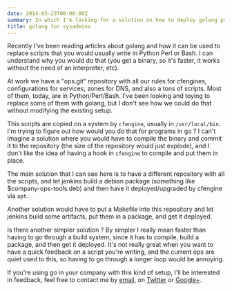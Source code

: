 ```yaml
---
date: 2014-03-23T00:00:00Z
summary: In which I'm looking for a solution on how to deploy golang programs
title: golang for sysadmins
---
```


Recently I've been reading articles about golang and how it can be used to replace scripts that you would usually write in Python Perl or Bash. I can understand why you would do that (you get a binary, so it's faster, it works without the need of an interpreter, etc).

At work we have a "ops.git" repository with all our rules for cfengines, configurations for services, zones for DNS, and also a tons of scripts. Most of them, today, are in Python/Perl/Bash. I've been looking and toying to replace some of them with golang, but I don't see how we could do that without modifying the existing setup.

This scripts are copied on a system by `cfengine`, usually in `/usr/local/bin`. I'm trying to figure out how would you do that for programs in go ? I can't imagine a solution where you would have to compile the binary and commit it to the repository (the size of the repository would just explode), and I don't like the idea of having a hook in `cfengine` to compile and put them in place.

The main solution that I can see here is to have a different repository with all the scripts, and let jenkins build a debian package (something like $company-ops-tools.deb) and then have it deployed/upgraded by cfengine via `apt`.

Another solution would have to put a Makefile into this repository and let jenkins build some artifacts, put them in a package, and get it deployed.

Is there another simpler solution ? By simpler I really mean faster than having to go through a build system, since it has to compile, build a package, and then get it deployed. It's not really great when you want to have a quick feedback on a script you're writing, and the current ops are quiet used to this, so having to go through a longer loop would be annoying.

If you're using go in your company with this kind of setup, I'll be interested in feedback, feel free to contact me by [email](mailto:franck.cuny@gmail.com), on [Twitter](https://twitter.com/franckcuny) or [Google+](https://plus.google.com/+franckcuny).
